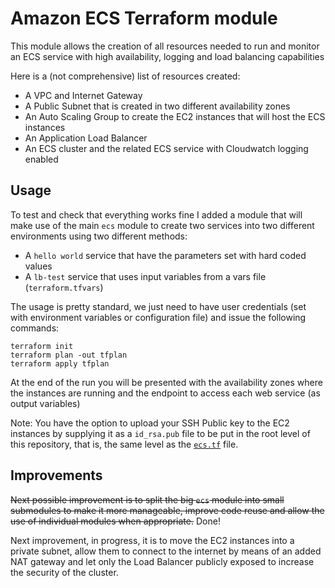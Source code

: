 # Amazon ECS Terraform module

This module allows the creation of all resources needed to run and monitor an
ECS service with high availability, logging and load balancing capabilities

Here is a (not comprehensive) list of resources created:
- A VPC and Internet Gateway
- A Public Subnet that is created in two different availability zones
- An Auto Scaling Group to create the EC2 instances that will host the ECS instances
- An Application Load Balancer
- An ECS cluster and the related ECS service with Cloudwatch logging enabled

## Usage

To test and check that everything works fine I added a module that will make use
of the main `ecs` module to create two services into two different environments
using two different methods:
- A `hello world` service that have the parameters set with hard coded values
- A `lb-test` service that uses input variables from a vars file (`terraform.tfvars`) 

The usage is pretty standard, we just need to have user credentials (set with
environment variables or configuration file) and issue the following commands:
```
terraform init
terraform plan -out tfplan
terraform apply tfplan
```

At the end of the run you will be presented with the availability zones where
the instances are running and the endpoint to access each web service (as
output variables)

Note: You have the option to upload your SSH Public key to the EC2 instances by supplying
it as a `id_rsa.pub` file to be put in the root level of this repository,
that is, the same level as the [`ecs.tf`](ecs.tf) file.

## Improvements

<del>Next possible improvement is to split the big `ecs` module into small submodules to
make it more manageable, improve code reuse and allow the use of individual modules
when appropriate.</del> Done!

Next improvement, in progress, it is to move the EC2 instances into a private subnet,
allow them to connect to the internet by means of an added NAT gateway and let only
the Load Balancer publicly exposed to increase the security of the cluster.
